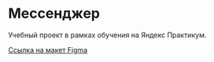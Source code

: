 # Мессенджер

Учебный проект в рамках обучения на Яндекс Практикум.

[Ссылка на макет Figma](https://www.figma.com/file/c0q4Ee4EfcGlwdI9Suxgsd/messenger?type=design&node-id=0%3A1&mode=design&t=LcNoheZbmlxgY6x0-1)
